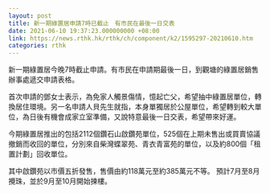 ```yaml
---
layout: post
title: 新一期綠置居申請7時已截止　有市民在最後一日交表
date: 2021-06-10 19:37:23.000000000 +08:00
link: https://news.rthk.hk/rthk/ch/component/k2/1595297-20210610.htm
categories: rthk
---
```


新一期綠置居今晚7時截止申請。有市民在申請期最後一日，到觀塘的綠置居銷售辦事處遞交申請表格。

首次申請的鄧女士表示，為免家人觸景傷情，憶起亡父，希望抽中綠置居單位，轉換居住環境。另一名申請人貝先生就指，本身單獨居於公屋單位，希望轉到較大單位，為日後有機會成家立室準備，又說特意最後一日交表，希望帶來好運。

今期綠置居推出的包括2112個鑽石山啟鑽苑單位，525個在上期未售出或買賣協議撤銷而收回的單位，分別來自柴灣蝶翠苑、青衣青富苑的單位，以及約800個「租置計劃」回收單位。

其中啟鑽苑以市價五折發售，售價由約118萬元至約385萬元不等。 預計7月至8月攪珠，並於9月至10月開始揀樓。
